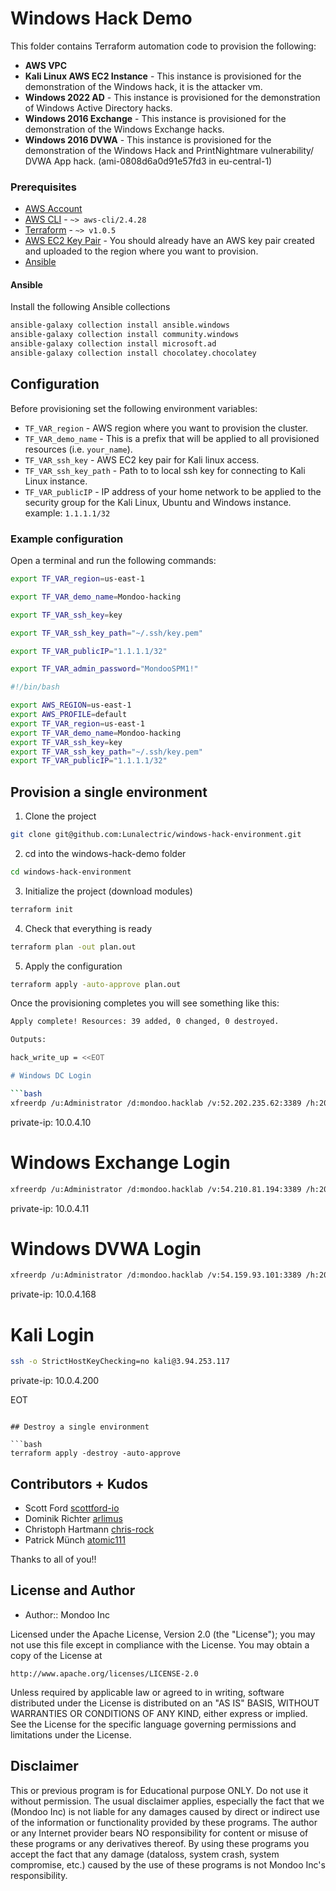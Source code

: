# Windows Hack Demo

This folder contains Terraform automation code to provision the following:

- **AWS VPC**
- **Kali Linux AWS EC2 Instance** - This instance is provisioned for the demonstration of the Windows hack, it is the attacker vm.
- **Windows 2022 AD** - This instance is provisioned for the demonstration of Windows Active Directory hacks.
- **Windows 2016 Exchange** - This instance is provisioned for the demonstration of the Windows Exchange hacks.
- **Windows 2016 DVWA** - This instance is provisioned for the demonstration of the Windows Hack and PrintNightmare vulnerability/ DVWA App hack. (ami-0808d6a0d91e57fd3 in eu-central-1)

### Prerequisites

- [AWS Account](https://aws.amazon.com/free/)
- [AWS CLI](https://docs.aws.amazon.com/cli/latest/userguide/install-cliv2.html) - `~> aws-cli/2.4.28`
- [Terraform](https://learn.hashicorp.com/tutorials/terraform/install-cli) - `~> v1.0.5`
- [AWS EC2 Key Pair](https://docs.aws.amazon.com/AWSEC2/latest/UserGuide/create-key-pairs.html) - You should already have an AWS key pair created and uploaded to the region where you want to provision.
- [Ansible](https://www.ansible.com/)

#### Ansible

Install the following Ansible collections

```bash
ansible-galaxy collection install ansible.windows
ansible-galaxy collection install community.windows
ansible-galaxy collection install microsoft.ad
ansible-galaxy collection install chocolatey.chocolatey
```

## Configuration

Before provisioning set the following environment variables:

- `TF_VAR_region` - AWS region where you want to provision the cluster.
- `TF_VAR_demo_name` - This is a prefix that will be applied to all provisioned resources (i.e. `your_name`).
- `TF_VAR_ssh_key` - AWS EC2 key pair for Kali linux access.
- `TF_VAR_ssh_key_path` - Path to to local ssh key for connecting to Kali Linux instance.
- `TF_VAR_publicIP` - IP address of your home network to be applied to the security group for the Kali Linux, Ubuntu and Windows instance. example: `1.1.1.1/32`

### Example configuration

Open a terminal and run the following commands:

```bash
export TF_VAR_region=us-east-1

export TF_VAR_demo_name=Mondoo-hacking

export TF_VAR_ssh_key=key

export TF_VAR_ssh_key_path="~/.ssh/key.pem"

export TF_VAR_publicIP="1.1.1.1/32"

export TF_VAR_admin_password="MondooSPM1!"
```

```bash title="set-exports.sh"
#!/bin/bash

export AWS_REGION=us-east-1
export AWS_PROFILE=default
export TF_VAR_region=us-east-1
export TF_VAR_demo_name=Mondoo-hacking
export TF_VAR_ssh_key=key
export TF_VAR_ssh_key_path="~/.ssh/key.pem"
export TF_VAR_publicIP="1.1.1.1/32"
```

## Provision a single environment

1. Clone the project

```bash title="Clone the project"
git clone git@github.com:Lunalectric/windows-hack-environment.git
```

2. cd into the windows-hack-demo folder

```bash
cd windows-hack-environment
```

3. Initialize the project (download modules)

```bash
terraform init
```

4. Check that everything is ready

```bash
terraform plan -out plan.out
```

5. Apply the configuration

```bash
terraform apply -auto-approve plan.out
```

Once the provisioning completes you will see something like this:

```bash
Apply complete! Resources: 39 added, 0 changed, 0 destroyed.

Outputs:

hack_write_up = <<EOT

# Windows DC Login

```bash
xfreerdp /u:Administrator /d:mondoo.hacklab /v:52.202.235.62:3389 /h:2048 /w:2048 /p:'MondooSPM1!'
```

private-ip: 10.0.4.10

# Windows Exchange Login

```bash
xfreerdp /u:Administrator /d:mondoo.hacklab /v:54.210.81.194:3389 /h:2048 /w:2048 /p:'MondooSPM1!'
```

private-ip: 10.0.4.11

# Windows DVWA Login

```bash
xfreerdp /u:Administrator /d:mondoo.hacklab /v:54.159.93.101:3389 /h:2048 /w:2048 /p:'MondooSPM1!'
```

private-ip: 10.0.4.168

# Kali Login

```bash
ssh -o StrictHostKeyChecking=no kali@3.94.253.117
```

private-ip: 10.0.4.200


EOT
```

## Destroy a single environment

```bash
terraform apply -destroy -auto-approve
```

## Contributors + Kudos

* Scott Ford [scottford-io](https://github.com/scottford-io)
* Dominik Richter [arlimus](https://github.com/arlimus)
* Christoph Hartmann [chris-rock](https://github.com/chris-rock)
* Patrick Münch [atomic111](https://github.com/atomic111)

Thanks to all of you!!

## License and Author

* Author:: Mondoo Inc

Licensed under the Apache License, Version 2.0 (the "License");
you may not use this file except in compliance with the License.
You may obtain a copy of the License at

    http://www.apache.org/licenses/LICENSE-2.0

Unless required by applicable law or agreed to in writing, software
distributed under the License is distributed on an "AS IS" BASIS,
WITHOUT WARRANTIES OR CONDITIONS OF ANY KIND, either express or implied.
See the License for the specific language governing permissions and
limitations under the License.

## Disclaimer

This or previous program is for Educational purpose ONLY. Do not use it without permission. The usual disclaimer applies, especially the fact that we (Mondoo Inc) is not liable for any damages caused by direct or indirect use of the information or functionality provided by these programs. The author or any Internet provider bears NO responsibility for content or misuse of these programs or any derivatives thereof. By using these programs you accept the fact that any damage (dataloss, system crash, system compromise, etc.) caused by the use of these programs is not Mondoo Inc's responsibility.